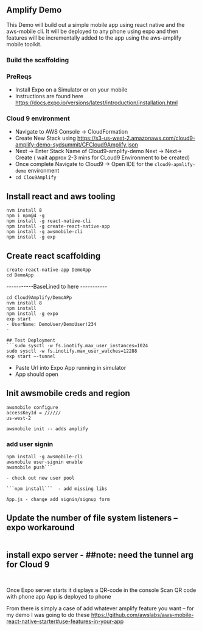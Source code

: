 ## Amplify Demo

This Demo will build out a simple mobile app using react native and  the aws-mobile cli.  It will be deployed to any phone using expo and then features will be incrementally added to the app using the aws-amplify mobile toolkit.

### Build the scaffolding

### PreReqs
- Install Expo on a Simulator or on your mobile
 - Instructions are found here https://docs.expo.io/versions/latest/introduction/installation.html
 
### Cloud 9 environment
- Navigate to AWS Console -> CloudFormation
- Create New Stack using https://s3-us-west-2.amazonaws.com/cloud9-amplify-demo-sydsummit/CFCloud9Amplify.json
- Next -> Enter Stack Name of Cloud9-amplify-demo Next -> Next-> Create ( wait approx 2-3 mins for CLoud9 Environment to be created)
- Once complete Navigate to Cloud9 -> Open IDE for the ```cloud9-apmlify-demo``` environment
- ```cd Clou9Amplify```


## Install react and aws tooling
```
nvm install 8
npm i npm@4 -g 
npm install -g react-native-cli
npm install -g create-react-native-app
npm install -g awsmobile-cli
npm install -g exp
```
 
## Create react scaffolding
```
create-react-native-app DemoApp
cd DemoApp
```

-----------BaseLined to here -----------


```
cd Cloud9Amplify/DemoAPp
nvm install 8
npm install
npm install -g expo
exp start
- UserName: DemoUser/DemoUser!234
-

## Test Deployment
```sudo sysctl -w fs.inotify.max_user_instances=1024
sudo sysctl -w fs.inotify.max_user_watches=12288
exp start –-tunnel
```
- Paste Url into Expo App running in simulator
- App should open 



## Init awsmobile creds and region
```
awsmobile configure
accessKeyId = ////// 
us-west-2

awsmobile init -- adds amplify 
```
### add user signin
```
npm install -g awsmobile-cli
awsmobile user-signin enable
awsmobile push```

- check out new user pool

```npm install```  - add missing libs

App.js - change add signin/signup form 
```

 
## Update the number of file system listeners – expo workaround
```

```
 
## install expo server - ##note: need the tunnel arg for Cloud 9
```


```

 
Once Expo server starts it displays a QR-code in the console
Scan QR code with phone app
App is deployed to phone
 
From there is simply a case of add whatever amplify feature you want – for my demo I was going to do these
https://github.com/awslabs/aws-mobile-react-native-starter#use-features-in-your-app



